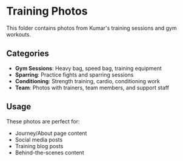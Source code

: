# Training Photos

This folder contains photos from Kumar's training sessions and gym workouts.

## Categories
- **Gym Sessions**: Heavy bag, speed bag, training equipment
- **Sparring**: Practice fights and sparring sessions
- **Conditioning**: Strength training, cardio, conditioning work
- **Team**: Photos with trainers, team members, and support staff

## Usage
These photos are perfect for:
- Journey/About page content
- Social media posts
- Training blog posts
- Behind-the-scenes content